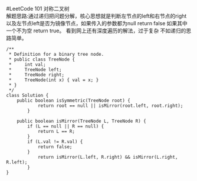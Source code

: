 #LeetCode 101 对称二叉树  
解题思路:通过递归把问题分解，核心思想就是判断左节点的left和右节点的right 以及左节点left是否为镜像节点，如果传入的参数都为null return false 如果其中一个不为空 return true。 看到网上还有深度遍历的解法，过于复杂 不如递归的思路简单。 
```
/**
 * Definition for a binary tree node.
 * public class TreeNode {
 *     int val;
 *     TreeNode left;
 *     TreeNode right;
 *     TreeNode(int x) { val = x; }
 * }
 */
class Solution {
    public boolean isSymmetric(TreeNode root) {
            return root == null || isMirror(root.left, root.right);
        }

    public boolean isMirror(TreeNode L, TreeNode R) {
        if (L == null || R == null) {
            return L == R;
        }
        if (L.val != R.val) {
            return false;
        }
            return isMirror(L.left, R.right) && isMirror(L.right, R.left);
        }
}
```
